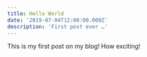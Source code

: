 ```yaml
---
title: Hello World
date: '2019-07-04T12:00:00.000Z'
description: 'First post ever …'
---
```


This is my first post on my blog! How exciting!

